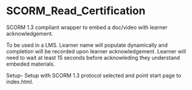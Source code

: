 # SCORM_Read_Certification
SCORM 1.3 compliant wrapper to embed a doc/video with learner acknowledgement.

To be used in a LMS. Learner name will populate dynamically and completion will be recorded upon learner acknowledgement.
Learner will need to wait at least 15 seconds before acknowleding they understand embeded materials. 

Setup-
Setup with SCORM 1.3 protocol selected and point start page to index.html. 
